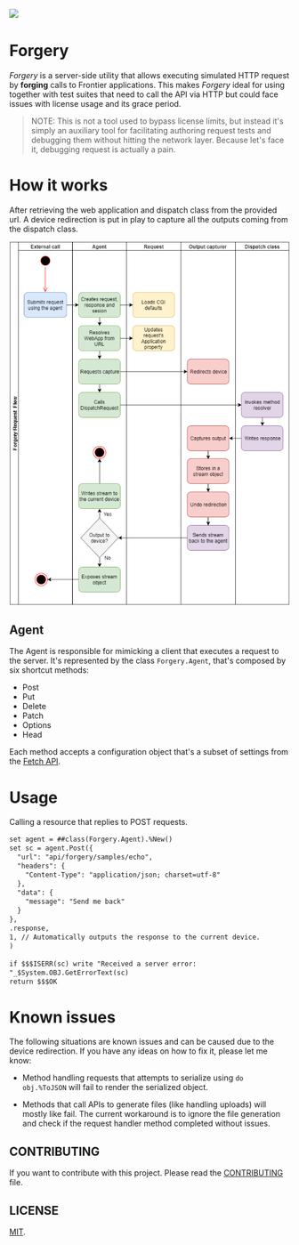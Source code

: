 <p>
    <img src="https://img.shields.io/badge/Port-enabled-green.svg" height="18">
</p>

# Forgery

*Forgery* is a server-side utility that allows executing simulated HTTP request by __forging__ calls to Frontier applications. This makes *Forgery* ideal for using together with test suites that need to call the API via HTTP but could face issues with license usage and its grace period.

> NOTE: This is not a tool used to bypass license limits, but instead it's simply an auxiliary tool for facilitating authoring request tests and debugging them without hitting the network layer. Because let's face it, debugging request is actually a pain.

# How it works

After retrieving the web application and dispatch class from the provided url. A device redirection is put in play to capture all the outputs coming from the dispatch class.

![Forgery request flow](https://github.com/rfns/forgery/raw/master/doc/assets/forgery-requestflow.png)

## Agent

The Agent is responsible for mimicking a client that executes a request to the server. It's represented by the class `Forgery.Agent`, that's composed by six shortcut methods:

* Post
* Put
* Delete
* Patch
* Options
* Head

Each method accepts a configuration object that's a subset of settings from the [Fetch API](https://developer.mozilla.org/en-US/docs/Web/API/Fetch_API).

# Usage

Calling a resource that replies to POST requests.

```
set agent = ##class(Forgery.Agent).%New()
set sc = agent.Post({
  "url": "api/forgery/samples/echo",
  "headers": {
    "Content-Type": "application/json; charset=utf-8"
  },
  "data": {
    "message": "Send me back"
  }
},
.response,
1, // Automatically outputs the response to the current device.
)

if $$$ISERR(sc) write "Received a server error: "_$System.OBJ.GetErrorText(sc)
return $$$OK
```

# Known issues

The following situations are known issues and can be caused due to the device redirection. If you have any ideas on how to fix it, please let me know:

* Method handling requests that attempts to serialize using `do obj.%ToJSON` will fail to render the serialized object.

* Methods that call APIs to generate files (like handling uploads) will mostly like fail. The current workaround is to ignore the file generation and check if the request handler method completed without issues.

## CONTRIBUTING

If you want to contribute with this project. Please read the [CONTRIBUTING](https://github.com/rfns/forgery/blob/master/CONTRIBUTING.md) file.

## LICENSE

[MIT](https://github.com/rfns/forgery/blob/master/LICENSE.md).



